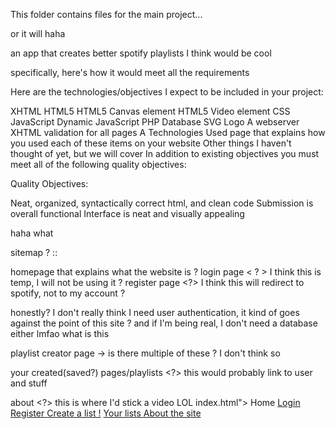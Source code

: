 This folder contains files for the main project...

or it will haha


an app that creates better spotify playlists I think would be cool

specifically, here's how it would meet all the requirements


Here are the technologies/objectives I expect to be included in your project:

XHTML
HTML5
HTML5 Canvas element
HTML5 Video element
CSS
JavaScript
Dynamic JavaScript
PHP
Database
SVG Logo
A webserver
XHTML validation for all pages
A Technologies Used page that explains how you used each of these items on your website
Other things I haven't thought of yet, but we will cover
In addition to existing objectives you must meet all of the following quality objectives:

Quality Objectives:

Neat, organized, syntactically correct html, and clean code
Submission is overall functional
Interface is neat and visually appealing

haha what


sitemap  ? ::

homepage that explains what the website is ?
login page < ? > I think this is temp, I will not be using it ?
register page <?> I think this will redirect to spotify, not to my account ?

honestly? I don't really think I need user authentication, it kind of goes against the point of this site  ? and if I'm being real, I don't need a database either lmfao what is this

playlist creator page -> is there multiple of these ? I don't think so

your created(saved?) pages/playlists <?> this would probably link to user and stuff

about <?> this is where I'd stick a video LOL
index.html"> Home </a>
<a href = "/login.html">Login</a>
<a href = "/register.html">Register </a>
<a href = "/create.html">Create a list !</a>
<a href = "/saved.html"> Your lists </a>
<a href = "/about.html">About the site </a>
</nav><br>
